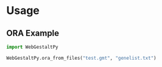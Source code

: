 # Usage
## ORA Example

```python
import WebGestaltPy

WebGestaltPy.ora_from_files("test.gmt", "genelist.txt")
```
